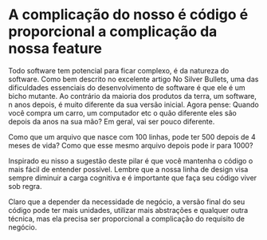 # A complicação do nosso é código é proporcional a complicação da nossa feature

Todo software tem potencial para ficar complexo, é da natureza do software. Como bem descrito no excelente artigo No Silver Bullets, uma das dificuldades essenciais do desenvolvimento de software é que ele é um bicho mutante. Ao contrário da maioria dos produtos da terra, um software, n anos depois, é muito diferente da sua versão inicial. Agora pense: Quando você compra um carro, um computador etc o quão diferente eles são depois da anos na sua mão? Em geral, vai ser pouco diferente. 

Como que um arquivo que nasce com 100 linhas, pode ter 500 depois de 4 meses de vida? Como que esse mesmo arquivo depois pode ir para 1000? 

Inspirado eu nisso a sugestão deste pilar é que você mantenha o código o mais fácil de entender possível. Lembre que a nossa linha de design visa sempre diminuir a carga cognitiva e é importante que faça seu código viver sob regra. 

Claro que a depender da necessidade de negócio, a versão final do seu código pode ter mais unidades, utilizar mais abstrações e qualquer outra técnica, mas ela precisa ser proporcional a complicação do requisito de negócio. 